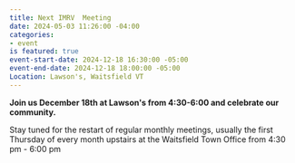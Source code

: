 ```yaml
---
title: Next IMRV  Meeting
date: 2024-05-03 11:26:00 -04:00
categories:
- event
is featured: true
event-start-date: 2024-12-18 16:30:00 -05:00
event-end-date: 2024-12-18 18:00:00 -05:00
Location: Lawson's, Waitsfield VT
---
```


**Join us December 18th at Lawson's from 4:30-6:00 and celebrate our community.** 

Stay tuned for the restart of regular monthly meetings, usually the first Thursday of every month upstairs at the Waitsfield Town Office from 4:30 pm - 6:00 pm 

 